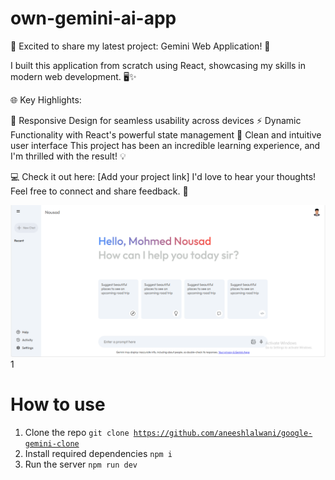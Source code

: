 # own-gemini-ai-app
🚀 Excited to share my latest project: Gemini Web Application! 🌟

I built this application from scratch using React, showcasing my skills in modern web development. 🖥️✨

🌐 Key Highlights:

🔄 Responsive Design for seamless usability across devices
⚡ Dynamic Functionality with React's powerful state management
🎨 Clean and intuitive user interface
This project has been an incredible learning experience, and I'm thrilled with the result! 💡

💻 Check it out here: [Add your project link]
I'd love to hear your thoughts! Feel free to connect and share feedback. 🙌

<div align="center">
</div>

![output image](
https://github.com/mohamednousad/own-gemini-ai-app/blob/196c0cb0669a61cb30d0ed3f2d7e496e715f070d/src/assets/output.png
)1
# How to use

1.  Clone the repo <code>git clone https://github.com/aneeshlalwani/google-gemini-clone </code>
2.  Install required dependencies <code>npm i</code>
3. Run the server <code>npm run dev</code>




